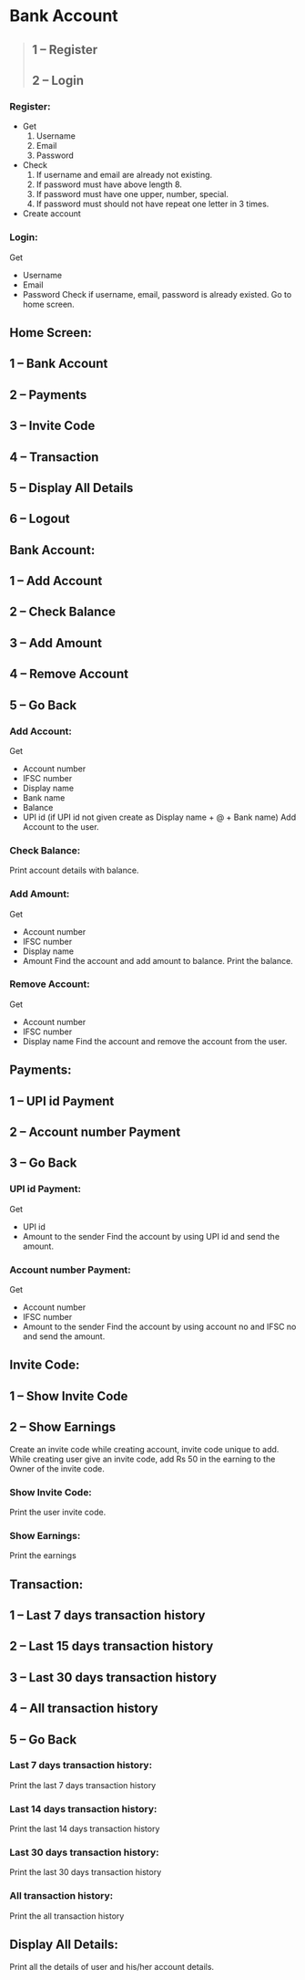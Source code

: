 # Bank Account
>## 1 – Register
>## 2 – Login

### Register:
   - Get 
      1. Username 
      2. Email 
      3. Password
   - Check
      1. If username and email are already not existing.
      2. If password must have above length 8.
      3. If password must have one upper, number, special.
      4. If password must should not have repeat one letter in 3 times.
   - Create account
### Login:
   Get 
   - Username 
   - Email 
   - Password
   Check if username, email, password is already existed.
   Go to home screen.

## Home Screen:
## 1 – Bank Account
## 2 – Payments
## 3 – Invite Code
## 4 – Transaction
## 5 – Display All Details
## 6 – Logout

## Bank Account:
## 1 – Add Account
## 2 – Check Balance
## 3 – Add Amount
## 4 – Remove Account
## 5 – Go Back

### Add Account:
   Get 
   - Account number
   - IFSC number
   - Display name
   - Bank name
   - Balance
   - UPI id (if UPI id not given create as Display name + @ + Bank name)
   Add Account to the user.
### Check Balance:
   Print account details with balance.
### Add Amount:
   Get
   - Account number
   - IFSC number
   - Display name
   - Amount
   Find the account and add amount to balance.
   Print the balance.
### Remove Account:
   Get
   - Account number
   - IFSC number
   - Display name
   Find the account and remove the account from the user.


## Payments:
## 1 – UPI id Payment
## 2 – Account number Payment
## 3 – Go Back

### UPI id Payment:
   Get 
   - UPI id
   - Amount to the sender
   Find the account by using UPI id and send the amount.
### Account number Payment:
   Get
   - Account number
   - IFSC number
   - Amount to the sender
   Find the account by using account no and IFSC no and send the amount.


## Invite Code:
## 1 – Show Invite Code
## 2 – Show Earnings
   Create an invite code while creating account, invite code unique to add.
   While creating user give an invite code, add Rs 50 in the earning to the Owner of the invite code.

### Show Invite Code:
   Print the user invite code.
### Show Earnings:
   Print the earnings


## Transaction:
## 1 – Last 7 days transaction history
## 2 – Last 15 days transaction history
## 3 – Last 30 days transaction history
## 4 – All transaction history
## 5 – Go Back

### Last 7 days transaction history:
   Print the last 7 days transaction history
### Last 14 days transaction history:
   Print the last 14 days transaction history
### Last 30 days transaction history:
   Print the last 30 days transaction history
### All transaction history:
   Print the all transaction history


## Display All Details:
   Print all the details of user and his/her account details.
